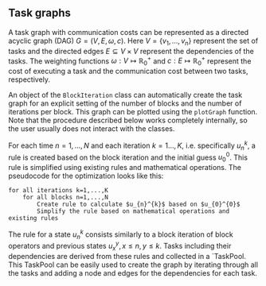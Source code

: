 ## Task graphs

A task graph with communication costs can be represented as a directed acyclic graph (DAG) $G=(V,E,\omega, c)$. 
Here $V = \{v_1, ..., v_n\}$ represent the set of tasks and the directed edges $E \subseteq V \times V$ represent the 
dependencies of the tasks. The weighting functions 
$\omega : V \mapsto \mathbb{R}_ {0}^{+}$ and $c : E \mapsto \mathbb{R}_ {0}^{+}$ 
represent the cost of executing a task and the communication cost between two tasks, respectively.

An object of the `BlockIteration` class can automatically create the task graph for an explicit setting of the number
of blocks and the number of iterations per block. This graph can be plotted using the `plotGraph` function. Note that
the procedure described below works completely internally, so the user usually does not interact with the classes. 
 
For each time $n=1,...,N$ and each iteration $k=1...,K$, i.e. specifically $u_{n}^{k}$, a rule is created based on the 
block iteration and the initial guess $u_0^0$. This rule is simplified using existing rules and mathematical operations.
The pseudocode for the optimization looks like this:


```
for all iterations k=1,...,K 
    for all blocks n=1,...,N
        Create rule to calculate $u_{n}^{k}$ based on $u_{0}^{0}$
        Simplify the rule based on mathematical operations and existing rules
```

The rule for a state $u_{n}^{k}$ consists similarly to a block iteration of block operators and previous states 
$u_{x}^{y}, x \leq n, y \leq k$. Tasks including their dependencies are derived from these rules and collected in a
`TaskPool. This TaskPool can be easily used to create the graph by iterating through all the tasks and adding a node 
and edges for the dependencies for each task.
